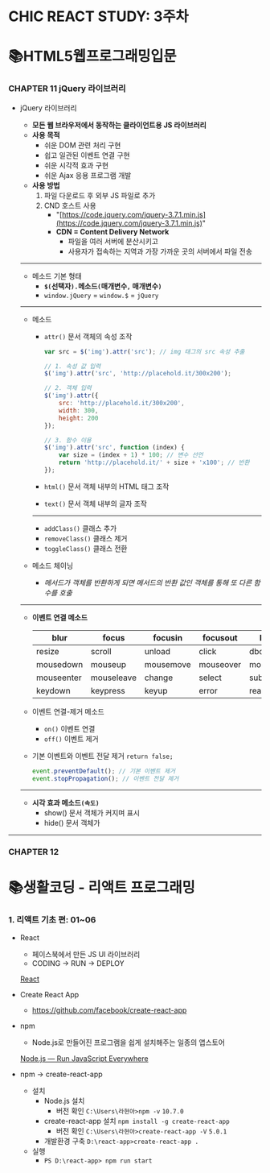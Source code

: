 # CHIC REACT STUDY: 3주차

# 📚HTML5웹프로그래밍입문

### CHAPTER 11 jQuery 라이브러리

- jQuery 라이브러리
    - **모든 웹 브라우저에서 동작하는 클라이언트용 JS 라이브러리**
    - **사용 목적**
        - 쉬운 DOM 관련 처리 구현
        - 쉽고 일관된 이벤트 연결 구현
        - 쉬운 시각적 효과 구현
        - 쉬운 Ajax 응용 프로그램 개발
    - **사용 방법**
        1. 파일 다운로드 후 외부 JS 파일로 추가
        2. CND 호스트 사용 
            - "[https://code.jquery.com/jquery-3.7.1.min.js](https://code.jquery.com/jquery-3.7.1.min.js)"
            - **CDN = Content Delivery Network**
                - 파일을 여러 서버에 분산시키고
                - 사용자가 접속하는 지역과 가장 가까운 곳의 서버에서 파일 전송
    
    ---
    
    - 메소드 기본 형태
        - **`$(`선택자`).`메소드`(`매개변수`,` 매개변수`)`**
        - `window.jQuery` = `window.$` = `jQuery`
    
    ---
    
    - 메소드
        - `attr()` 문서 객체의 속성 조작
            
            ```jsx
            var src = $('img').attr('src'); // img 태그의 src 속성 추출
            
            // 1. 속성 값 입력
            $('img').attr('src', 'http://placehold.it/300x200');
            
            // 2. 객체 입력
            $('img').attr({
            	src: 'http://placehold.it/300x200',
            	width: 300,
            	height: 200
            });
            
            // 3. 함수 이용
            $('img').attr('src', function (index) {
            	var size = (index + 1) * 100; // 변수 선언
            	return 'http://placehold.it/' + size + 'x100'; // 반환
            });
            ```
            
        - `html()` 문서 객체 내부의 HTML 태그 조작
        - `text()` 문서 객체 내부의 글자 조작
        
        ---
        
        - `addClass()` 클래스 추가
        - `removeClass()` 클래스 제거
        - `toggleClass()` 클래스 전환
    - 메소드 체이닝
        - *메서드가 객체를 반환하게 되면 메서드의 반환 값인 객체를 통해 또 다른 함수를 호출*
    
    ---
    
    - **이벤트 연결 메소드**
        
        
        | blur | focus | focusin | focusout | load |
        | --- | --- | --- | --- | --- |
        | resize | scroll | unload | click | dbclick |
        | mousedown | mouseup | mousemove | mouseover | mouseout |
        | mouseenter | mouseleave | change | select | submit |
        | keydown | keypress | keyup | error | ready |
    - 이벤트 연결-제거 메소드
        - `on()` 이벤트 연결
        - `off()` 이벤트 제거
    - 기본 이벤트와 이벤트 전달 제거 `return false;`
        
        ```jsx
        event.preventDefault(); // 기본 이벤트 제거
        event.stopPropagation(); // 이벤트 전달 제거
        ```
        
    
    ---
    
    - **시각 효과 메소드`(속도)`**
        - show() 문서 객체가 커지며 표시
        - hide() 문서 객체가

---

### CHAPTER 12

# 📚생활코딩 - 리액트 프로그래밍

### 1. 리액트 기초 편: 01~06

- React
    - 페이스북에서 만든 JS UI 라이브러리
    - CODING → RUN → DEPLOY
    
    [React](https://react.dev/)
    
- Create React App
    - https://github.com/facebook/create-react-app
- npm
    - Node.js로 만들어진 프로그램을 쉽게 설치해주는 일종의 앱스토어
    
    [Node.js — Run JavaScript Everywhere](https://nodejs.org/en)
    
- npm → create-react-app
    - 설치
        - Node.js 설치
            - 버전 확인 `C:\Users\라현아>npm -v` `10.7.0`
        - create-react-app 설치 `npm install -g create-react-app`
            - 버전 확인 `C:\Users\라현아>create-react-app -V` `5.0.1`
        - 개발환경 구축 `D:\react-app>create-react-app .`
    - 실행
        - `PS D:\react-app> npm run start`